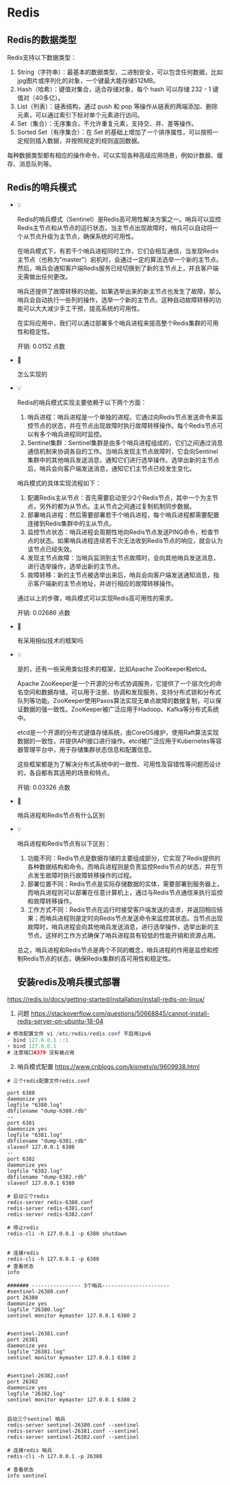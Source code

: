 # Redis

## Redis的数据类型

Redis支持以下数据类型：

1. String（字符串）：最基本的数据类型，二进制安全，可以包含任何数据，比如jpg图片或序列化的对象，一个键最大能存储512MB。
2. Hash（哈希）：键值对集合，适合存储对象，每个 hash 可以存储 232 - 1 键值对（40多亿）。
3. List（列表）：链表结构，通过 push 和 pop 等操作从链表的两端添加、删除元素，可以通过索引下标对单个元素进行访问。
4. Set（集合）：无序集合，不允许重复元素，支持交、并、差等操作。
5. Sorted Set（有序集合）：在 Set 的基础上增加了一个排序属性，可以按照一定规则插入数据，并按照规定的规则返回数据。

每种数据类型都有相应的操作命令，可以实现各种高级应用场景，例如计数器、缓存、消息队列等。



## Redis的哨兵模式



- 💡

  Redis的哨兵模式（Sentinel）是Redis高可用性解决方案之一。哨兵可以监控Redis主节点和从节点的运行状态，当主节点出现故障时，哨兵可以自动将一个从节点升级为主节点，确保系统的可用性。

  在哨兵模式下，有若干个哨兵进程同时工作，它们会相互通信，当发现Redis主节点（也称为"master"）宕机时，会通过一定的算法选举一个新的主节点。然后，哨兵会通知客户端Redis服务已经切换到了新的主节点上，并且客户端无需做出任何更改。

  哨兵还提供了故障转移的功能。如果选举出来的新主节点也发生了故障，那么哨兵会自动执行一些列的操作，选举一个新的主节点。这种自动故障转移的功能可以大大减少手工干预，提高系统的可用性。

  在实际应用中，我们可以通过部署多个哨兵进程来提高整个Redis集群的可用性和稳定性。

  开销: 0.0152 点数

- 👤

  怎么实现的

- 💡

  Redis的哨兵模式实现主要依赖于以下两个方面：

  1. 哨兵进程：哨兵进程是一个单独的进程，它通过向Redis节点发送命令来监控节点的状态，并在节点出现故障时执行故障转移操作。每个Redis节点可以有多个哨兵进程同时监控。
  2. Sentinel集群：Sentinel集群是由多个哨兵进程组成的，它们之间通过消息通信机制来协调各自的工作。当哨兵发现主节点故障时，它会向Sentinel集群中的其他哨兵发送消息，通知它们进行选举操作。选举出新的主节点后，哨兵会向客户端发送消息，通知它们主节点已经发生变化。

  哨兵模式的具体实现流程如下：

  1. 配置Redis主从节点：首先需要启动至少2个Redis节点，其中一个为主节点，另外的都为从节点。主从节点之间通过复制机制同步数据。
  2. 部署哨兵进程：然后需要部署若干个哨兵进程，每个哨兵进程都需要配置连接到Redis集群中的主从节点。
  3. 监控节点状态：哨兵进程会周期性地向Redis节点发送PING命令，检查节点的状态。如果哨兵进程连续若干次无法收到Redis节点的响应，就会认为该节点已经失效。
  4. 发现主节点故障：当哨兵监测到主节点故障时，会向其他哨兵发送消息，进行选举操作，选举出新的主节点。
  5. 故障转移：新的主节点被选举出来后，哨兵会向客户端发送通知消息，指示客户端新的主节点地址，并进行相应的故障转移操作。

  通过以上的步骤，哨兵模式可以实现Redis高可用性的需求。

  开销: 0.02686 点数

- 👤

  有采用相似技术的框架吗

- 💡

  是的，还有一些采用类似技术的框架，比如Apache ZooKeeper和etcd。

  Apache ZooKeeper是一个开源的分布式协调服务，它提供了一个层次化的命名空间和数据存储，可以用于注册、协调和发现服务，支持分布式锁和分布式队列等功能。ZooKeeper使用Paxos算法实现无单点故障的数据复制，可以保证数据的强一致性。ZooKeeper被广泛应用于Hadoop、Kafka等分布式系统中。

  etcd是一个开源的分布式键值存储系统，由CoreOS维护，使用Raft算法实现数据的一致性，并提供API接口进行操作。etcd被广泛应用于Kubernetes等容器管理平台中，用于存储集群状态信息和配置信息。

  这些框架都是为了解决分布式系统中的一致性、可用性及容错性等问题而设计的，各自都有其适用的场景和特点。

  开销: 0.03326 点数

- 👤

  哨兵进程和Redis节点有什么区别

- 💡

  哨兵进程和Redis节点有以下区别：

  1. 功能不同：Redis节点是数据存储的主要组成部分，它实现了Redis提供的各种数据结构和命令。而哨兵进程则是负责监控Redis节点的状态，并在节点发生故障时执行故障转移操作的过程。
  2. 部署位置不同：Redis节点是实际存储数据的实体，需要部署到服务器上，而哨兵进程则可以部署在任意计算机上，通过与Redis节点通信来执行监控和故障转移操作。
  3. 工作方式不同：Redis节点在运行时接受客户端发送的请求，并返回相应结果；而哨兵进程则是定时向Redis节点发送命令来监控其状态。当节点出现故障时，哨兵进程会向其他哨兵发送消息，进行选举操作，选举出新的主节点。这样的工作方式确保了哨兵进程具有较低的性能开销和资源占用。

  总之，哨兵进程和Redis节点是两个不同的概念，哨兵进程的作用是监控和控制Redis节点的状态，确保Redis集群的高可用性和稳定性。
  
  ## 安装redis及哨兵模式部署
https://redis.io/docs/getting-started/installation/install-redis-on-linux/
1. 问题
  https://stackoverflow.com/questions/50668845/cannot-install-redis-server-on-ubuntu-18-04
```JAVA
# 修改配置文件 vi /etc/redis/redis.conf 不启用ipv6
- bind 127.0.0.1 ::1
+ bind 127.0.0.1
# 注意端口6379 没有被占用
```

2. 哨兵模式配置
https://www.cnblogs.com/kismetv/p/9609938.html
```shell
# 三个redis配置文件redis.conf

port 6380
daemonize yes
logfile "6380.log"
dbfilename "dump-6380.rdb"
-- 
port 6381
daemonize yes
logfile "6381.log"
dbfilename "dump-6381.rdb"
slaveof 127.0.0.1 6380
--
port 6382
daemonize yes
logfile "6382.log"
dbfilename "dump-6382.rdb"
slaveof 127.0.0.1 6380

# 启动三个redis
redis-server redis-6380.conf
redis-server redis-6381.conf
redis-server redis-6382.conf

# 停止redis
redis-cli -h 127.0.0.1 -p 6380 shutdown


# 连接redis
redis-cli -h 127.0.0.1 -p 6380
# 查看状态
info

####### ---------------- 3个哨兵----------------------
#sentinel-26380.conf
port 26380
daemonize yes
logfile "26380.log"
sentinel monitor mymaster 127.0.0.1 6380 2


#sentinel-26381.conf
port 26381
daemonize yes
logfile "26381.log"
sentinel monitor mymaster 127.0.0.1 6380 2


#sentinel-26382.conf
port 26382
daemonize yes
logfile "26382.log"
sentinel monitor mymaster 127.0.0.1 6380 2


启动三个sentinel 哨兵
redis-server sentinel-26380.conf --sentinel
redis-server sentinel-26381.conf --sentinel
redis-server sentinel-26382.conf --sentinel

# 连接redis 哨兵
redis-cli -h 127.0.0.1 -p 26380

# 查看状态
info sentinel
```


